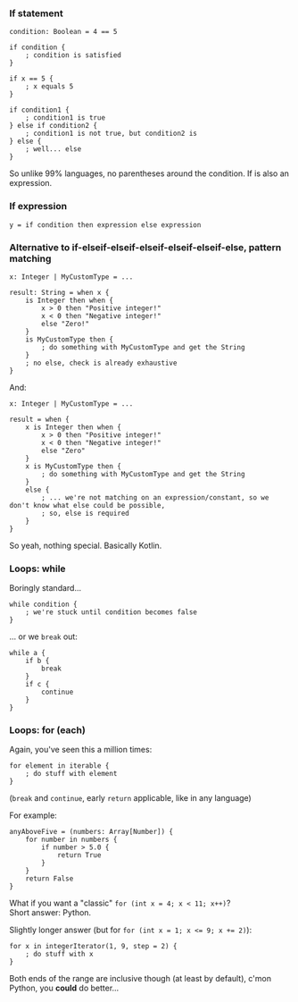 ### If statement

```
condition: Boolean = 4 == 5

if condition {
    ; condition is satisfied
}

if x == 5 {
    ; x equals 5
}

if condition1 {
    ; condition1 is true
} else if condition2 {
    ; condition1 is not true, but condition2 is
} else {
    ; well... else
}
```

So unlike 99% languages, no parentheses around the condition. If is also an expression.

### If expression

```
y = if condition then expression else expression
```

### Alternative to if-elseif-elseif-elseif-elseif-elseif-else, pattern matching

```
x: Integer | MyCustomType = ...

result: String = when x {
    is Integer then when {
        x > 0 then "Positive integer!"
        x < 0 then "Negative integer!"
        else "Zero!"
    }
    is MyCustomType then {
        ; do something with MyCustomType and get the String
    }
    ; no else, check is already exhaustive
}
```

And:

```
x: Integer | MyCustomType = ...

result = when {
    x is Integer then when {
        x > 0 then "Positive integer!"
        x < 0 then "Negative integer!"
        else "Zero"
    }
    x is MyCustomType then {
        ; do something with MyCustomType and get the String
    }
    else {
        ; ... we're not matching on an expression/constant, so we don't know what else could be possible,
        ; so, else is required
    }
}
```

So yeah, nothing special. Basically Kotlin.

### Loops: while

Boringly standard...

```
while condition {
    ; we're stuck until condition becomes false
}
```

... or we `break` out:

```
while a {
    if b {
        break
    }
    if c {
        continue
    }
}
```

### Loops: for (each)

Again, you've seen this a million times:

```
for element in iterable {
    ; do stuff with element
}
```

(`break` and `continue`, early `return` applicable, like in any language)

For example:

```
anyAboveFive = (numbers: Array[Number]) {
    for number in numbers {
        if number > 5.0 {
            return True
        }
    }
    return False
}
```

What if you want a "classic" `for (int x = 4; x < 11; x++)`?\
Short answer: Python.

Slightly longer answer (but for `for (int x = 1; x <= 9; x += 2)`):

```
for x in integerIterator(1, 9, step = 2) {
    ; do stuff with x
}
```

Both ends of the range are inclusive though (at least by default), c'mon Python, you **could** do better...